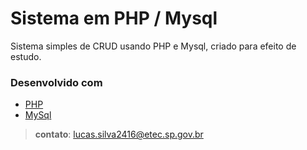 # Sistema em PHP / Mysql

Sistema simples de CRUD usando PHP e Mysql, criado para efeito de estudo.


### Desenvolvido com

* [PHP] 
* [MySql] 

>**contato**: lucas.silva2416@etec.sp.gov.br
>





[//]: # (These are reference links used in the body of this note and get stripped out when the markdown processor does its job. There is no need to format nicely because it shouldn't be seen. Thanks SO - http://stackoverflow.com/questions/4823468/store-comments-in-markdown-syntax)


  
   [PHP]: <http://www.w3schools.com/php/default.asp>
   [MySql]: <http://www.w3schools.com/sql/default.asp>

